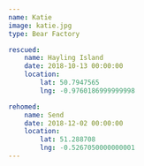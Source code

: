 ```yaml
---
name: Katie
image: katie.jpg
type: Bear Factory

rescued:
    name: Hayling Island
    date: 2018-10-13 00:00:00
    location:
        lat: 50.7947565
        lng: -0.9760186999999998

rehomed:
    name: Send
    date: 2018-12-02 00:00:00
    location:
        lat: 51.288708
        lng: -0.5267050000000001
---
```

